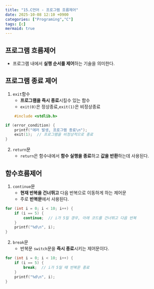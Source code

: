 ```yaml
---
title: "15.C언어 - 프로그램 흐름제어"
date: 2025-10-08 12:10 +0900
categories: ["Programing","C"]
tags: [c]
mermaid: true
---
```

## 프로그램 흐름제어
- 프로그램 내에서 **실행 순서를 제어**하는 기술을 의미한다.
## 프로그램 종료 제어
1. `exit`함수
    - **프로그램을 즉시 종료**시킬수 있는 함수
    - `exit(0)`은 정상종료,`exit(1)`은 비정상종료

```c
    #include <stdlib.h>

if (error_condition) {
    printf("에러 발생, 프로그램 종료\n");
    exit(1);  // 프로그램을 비정상적으로 종료
}
```

2. `return`문
    - `return`은 함수내에서 **함수 실행을 종료**하고 **값을 반환**하는데 사용된다. 

## 함수흐름제어
1. `continue`문
    - **현재 반복을 건너뛰고** 다음 반복으로 이동하게 하는 제어문
    - 주로 **반복문**에서 사용된다. 

```c
for (int i = 0; i < 10; i++) {
    if (i == 5) {
        continue;  // i가 5일 경우, 아래 코드를 건너뛰고 다음 반복
    }
    printf("%d\n", i);
}
```

2. `break`문
    - 반복문 `switch`문을 **즉시 종료**시키는 제어문이다. 

```c
for (int i = 0; i < 10; i++) {
    if (i == 5) {
        break;  // i가 5일 때 반복문 종료
    }
    printf("%d\n", i);
}
```
